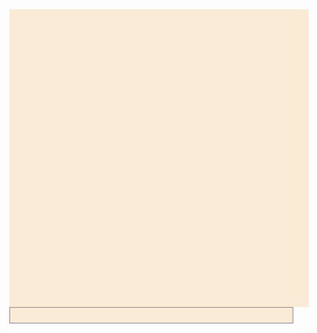 <p id='content' class='content-area common'></p>
<textarea id='target' class='common'></textarea>

<script src="https://rawcdn.githack.com/brwhale/KataScript/81f93575d52eea82bdd367b63f39d09e6596f779/jssrc/kscript.js" ></script>
<script type="text/javascript"> 
function readLine(str) {
	var buffer = _malloc(str.length + 1);
	stringToUTF8(str, buffer, str.length + 1);
	_readLine(buffer);
	_free(buffer);
}

function displayInput(a) {
  var inp = document.getElementById('content');
	inp.innerHTML += '> ' + a + '</br>';
  inp.scrollTop = inp.scrollHeight;
}

document.getElementById('target').addEventListener('input', (event) => {
	var elem = document.getElementById('target');
  if (elem.value.endsWith('\n')) {
	  elem.value.split('\n').forEach(e => {displayInput(e); readLine(e);});
	  elem.value = '';
  }
});
</script>
<style>
  .common {
    padding: 1em;
    margin: 0;
    width: 100%;
    background-color: antiquewhite;
  }
  textarea { 
    height: 1em;
    resize: none;
    overflow: hidden;
    }
  .content-area{    
    height: 500px;
    overflow: auto;
  }
</style>
